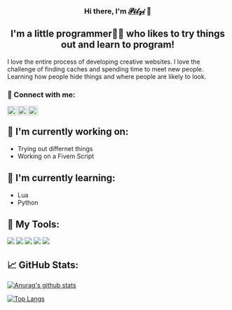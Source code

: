 <h3 align="center">
Hi there, I'm <a href="https://youtu.be/xvFZjo5PgG0?si=svtVR2kwfLiG4vVG" target="_blank" rel="noreferrer">𝓟𝓲𝓵𝔃𝓲</a> 👋
</h3>

<h2 align="center">
I'm a little programmer👨‍💻 who likes to try things out and learn to program!
</h2> 

I love the entire process of developing creative websites. I love the challenge of finding caches and spending time to meet new people. Learning how people hide things and where people are likely to look.

### 🤝 Connect with me:

<a href="https://youtu.be/xvFZjo5PgG0?si=svtVR2kwfLiG4vVG"><img align="left" src="https://raw.githubusercontent.com/yushi1007/yushi1007/main/images/linkedin.svg" alt="𝓟𝓲𝓵𝔃𝓲 | LinkedIn" width="21px"/></a>
<a href="https://youtu.be/xvFZjo5PgG0?si=svtVR2kwfLiG4vVG"><img align="left" src="https://raw.githubusercontent.com/yushi1007/yushi1007/main/images/instagram.svg" alt="𝓟𝓲𝓵𝔃𝓲 | Instagram" width="21px"/></a>
<a href="https://youtu.be/xvFZjo5PgG0?si=svtVR2kwfLiG4vVG/"><img align="left" src="https://raw.githubusercontent.com/yushi1007/yushi1007/main/images/medium.svg" alt="𝓟𝓲𝓵𝔃𝓲 | Medium" width="21px"/></a>
</br>

## 🔭 I'm currently working on:

- Trying out differnet things
- Working on a Fivem Script

## 🌱 I'm currently learning:

- Lua
- Python  

## 🔨 My Tools:
![](https://img.shields.io/badge/Tools-NPM-informational?style=flat&logo=NPM&color=CB3837)
![](https://img.shields.io/badge/Tools-Heroku-informational?style=flat&logo=Heroku&color=430098)
![](https://img.shields.io/badge/Tools-Netlify-informational?style=flat&logo=netlify&color=00C7B7)
![](https://img.shields.io/badge/Tools-Git-informational?style=flat&logo=Git&color=F05032)
![](https://img.shields.io/badge/Tools-GitHub-informational?style=flat&logo=GitHub&color=181717)

## 📈 GitHub Stats:

[![Anurag's github stats](https://github-readme-stats.vercel.app/api?username=pilzithegoat)](https://github.com/pilzithegoat)

[![Top Langs](https://github-readme-stats.vercel.app/api/top-langs/?username=pilzithegoat&layout=compact)](https://github.com/pilzithegoat)